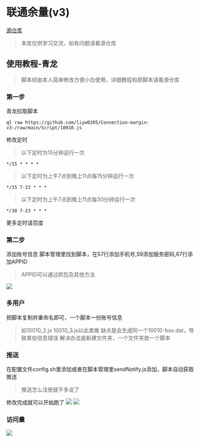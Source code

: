 # 联通余量(v3)
[源仓库](https://github.com/ChinaTelecomOperators/ChinaUnicom)
> 本库仅供学习交流，如有问题请看源仓库

## 使用教程-青龙
> 脚本经由本人简单修改方便小白使用，详细教程和原脚本请看源仓库

### 第一步
青龙拉取脚本
```
ql raw https://github.com/liyw0205/Connection-margin-v3-/raw/main/Script/10010.js
```

修改定时
> 以下定时为15分钟运行一次
```
*/15 * * * *
```
> 以下定时为上午7点到晚上11点每15分钟运行一次
```
*/15 7-23 * * *
```
> 以下定时为上午7点到晚上11点每30分钟运行一次
```
*/30 7-23 * * *
```
更多定时请百度

### 第二步
添加账号信息
脚本管理里找到脚本，在57行添加手机号,59添加服务密码,67行添加APPID
> APPID可以通过抓包及其他方法
<img src = "https://github.com/liyw0205/Connection-margin-v3-/blob/main/%E8%84%9A%E6%9C%AC/%E6%9D%A5%E6%BA%90/IMG_20221116_152154.jpg" >

### 多用户
把脚本复制并重命名即可，一个脚本一份账号信息
> 如10010_2.js 10010_3.js以此类推
缺点是会生成同一个10010-box.dat，导致某些信息错误
解决办法是新建文件夹，一个文件夹放一个脚本

### 推送
在配置文件config.sh里添加或者在脚本管理里sendNotify.js添加，脚本自动获取推送
> 推送怎么注册就不多说了

修改完成就可以开始跑了
<img src = "https://github.com/liyw0205/Connection-margin-v3-/blob/main/%E8%84%9A%E6%9C%AC/%E6%9D%A5%E6%BA%90/IMG_20221116_163812.jpg" >
<img src = "https://github.com/liyw0205/Connection-margin-v3-/blob/main/%E8%84%9A%E6%9C%AC/%E6%9D%A5%E6%BA%90/IMG_20221116_163757.jpg" >
### 访问量

![](http://profile-counter.glitch.me/liyw0205/count.svg)

